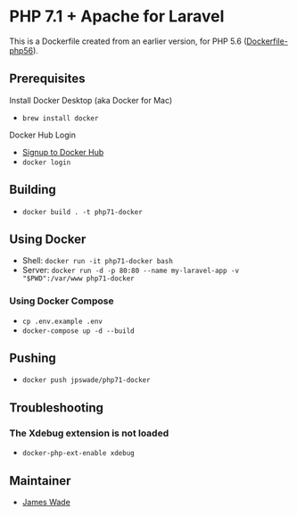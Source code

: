 # PHP 7.1 + Apache for Laravel

This is a Dockerfile created from an earlier version, for PHP 5.6 ([Dockerfile-php56](https://gist.github.com/jpswade/9a45b66111adaa4222f4652c586616be)).

## Prerequisites

Install Docker Desktop (aka Docker for Mac)

- `brew install docker`

Docker Hub Login

- [Signup to Docker Hub](https://hub.docker.com/signup)
- `docker login`

## Building

- `docker build . -t php71-docker`

## Using Docker

- Shell: `docker run -it php71-docker bash`
- Server: `docker run -d -p 80:80 --name my-laravel-app -v "$PWD":/var/www php71-docker`

### Using Docker Compose

- `cp .env.example .env`
- `docker-compose up -d --build`

## Pushing

- `docker push jpswade/php71-docker`

## Troubleshooting

### The Xdebug extension is not loaded
- `docker-php-ext-enable xdebug`

## Maintainer

- [James Wade](https://wade.be/)
